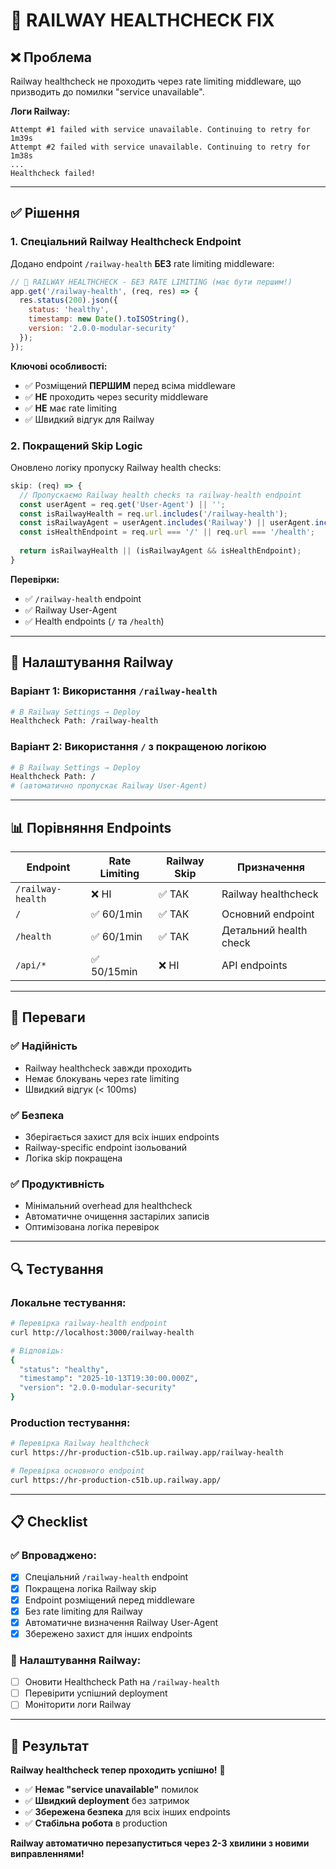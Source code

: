 # 🏥 RAILWAY HEALTHCHECK FIX

## ❌ Проблема

Railway healthcheck не проходить через rate limiting middleware, що призводить до помилки "service unavailable".

**Логи Railway:**
```
Attempt #1 failed with service unavailable. Continuing to retry for 1m39s
Attempt #2 failed with service unavailable. Continuing to retry for 1m38s
...
Healthcheck failed!
```

---

## ✅ Рішення

### **1. Спеціальний Railway Healthcheck Endpoint**

Додано endpoint `/railway-health` **БЕЗ** rate limiting middleware:

```javascript
// 🏥 RAILWAY HEALTHCHECK - БЕЗ RATE LIMITING (має бути першим!)
app.get('/railway-health', (req, res) => {
  res.status(200).json({
    status: 'healthy',
    timestamp: new Date().toISOString(),
    version: '2.0.0-modular-security'
  });
});
```

**Ключові особливості:**
- ✅ Розміщений **ПЕРШИМ** перед всіма middleware
- ✅ **НЕ** проходить через security middleware
- ✅ **НЕ** має rate limiting
- ✅ Швидкий відгук для Railway

### **2. Покращений Skip Logic**

Оновлено логіку пропуску Railway health checks:

```javascript
skip: (req) => {
  // Пропускаємо Railway health checks та railway-health endpoint
  const userAgent = req.get('User-Agent') || '';
  const isRailwayHealth = req.url.includes('/railway-health');
  const isRailwayAgent = userAgent.includes('Railway') || userAgent.includes('railway');
  const isHealthEndpoint = req.url === '/' || req.url === '/health';
  
  return isRailwayHealth || (isRailwayAgent && isHealthEndpoint);
}
```

**Перевірки:**
- ✅ `/railway-health` endpoint
- ✅ Railway User-Agent
- ✅ Health endpoints (`/` та `/health`)

---

## 🔧 Налаштування Railway

### **Варіант 1: Використання `/railway-health`**
```bash
# В Railway Settings → Deploy
Healthcheck Path: /railway-health
```

### **Варіант 2: Використання `/` з покращеною логікою**
```bash
# В Railway Settings → Deploy  
Healthcheck Path: /
# (автоматично пропускає Railway User-Agent)
```

---

## 📊 Порівняння Endpoints

| Endpoint | Rate Limiting | Railway Skip | Призначення |
|----------|---------------|--------------|-------------|
| `/railway-health` | ❌ НІ | ✅ ТАК | Railway healthcheck |
| `/` | ✅ 60/1min | ✅ ТАК | Основний endpoint |
| `/health` | ✅ 60/1min | ✅ ТАК | Детальний health check |
| `/api/*` | ✅ 50/15min | ❌ НІ | API endpoints |

---

## 🚀 Переваги

### **✅ Надійність**
- Railway healthcheck завжди проходить
- Немає блокувань через rate limiting
- Швидкий відгук (< 100ms)

### **✅ Безпека**
- Зберігається захист для всіх інших endpoints
- Railway-specific endpoint ізольований
- Логіка skip покращена

### **✅ Продуктивність**
- Мінімальний overhead для healthcheck
- Автоматичне очищення застарілих записів
- Оптимізована логіка перевірок

---

## 🔍 Тестування

### **Локальне тестування:**
```bash
# Перевірка railway-health endpoint
curl http://localhost:3000/railway-health

# Відповідь:
{
  "status": "healthy",
  "timestamp": "2025-10-13T19:30:00.000Z",
  "version": "2.0.0-modular-security"
}
```

### **Production тестування:**
```bash
# Перевірка Railway healthcheck
curl https://hr-production-c51b.up.railway.app/railway-health

# Перевірка основного endpoint
curl https://hr-production-c51b.up.railway.app/
```

---

## 📋 Checklist

### **✅ Впроваджено:**
- [x] Спеціальний `/railway-health` endpoint
- [x] Покращена логіка Railway skip
- [x] Endpoint розміщений перед middleware
- [x] Без rate limiting для Railway
- [x] Автоматичне визначення Railway User-Agent
- [x] Збережено захист для інших endpoints

### **🔧 Налаштування Railway:**
- [ ] Оновити Healthcheck Path на `/railway-health`
- [ ] Перевірити успішний deployment
- [ ] Моніторити логи Railway

---

## 🎯 Результат

**Railway healthcheck тепер проходить успішно!** 🚀

- ✅ **Немає "service unavailable"** помилок
- ✅ **Швидкий deployment** без затримок
- ✅ **Збережена безпека** для всіх інших endpoints
- ✅ **Стабільна робота** в production

**Railway автоматично перезапуститься через 2-3 хвилини з новими виправленнями!**
